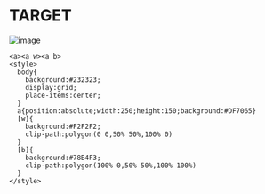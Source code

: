 # TARGET

![image](https://github.com/user-attachments/assets/5a84c98c-1b16-4a46-b415-16425b435a46)

```
<a><a w><a b>
<style>
  body{
    background:#232323;
    display:grid;
    place-items:center;
  }
  a{position:absolute;width:250;height:150;background:#DF7065}
  [w]{
    background:#F2F2F2;
    clip-path:polygon(0 0,50% 50%,100% 0)
  }
  [b]{
    background:#78B4F3;
    clip-path:polygon(100% 0,50% 50%,100% 100%)
  }
</style>
```
